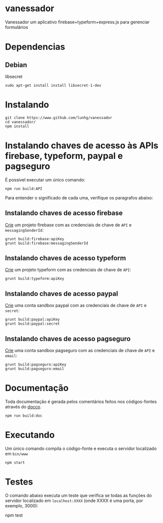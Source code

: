 # vanessador

Vanessador  um aplicativo firebase+typeform+express.js para gerenciar formulários

# Dependencias

## Debian

libsecret

    sudo apt-get install install libsecret-1-dev
    
# Instalando

    git clone https://www.github.com/lunhg/vanessador
    cd vanessador/
    npm install
    
#  Instalando chaves de acesso às APIs firebase, typeform, paypal e pagseguro

É possível executar um único comando:

    npm run build:API

Para entender o significado de cada uma, verifique os paragrafos abaixo:

##  Instalando chaves de acesso firebase

[Crie](https://firebase.google.com/docs/web/setup) um projeto firebase com as credenciais de chave de `API` e `messagingSenderId`:


    grunt build:firebase:apiKey
    grunt build:firebase:messagingSenderId
    
##  Instalando chaves de acesso typeform

[Crie](https://www.typeform.com/help/data-api/) um projeto typeform com as credenciais de chave de `API`:

    grunt build:typeform:apiKey

##  Instalando chaves de acesso paypal

[Crie](https://developer.paypal.com/developer/applications/) uma conta sandbox paypal com as credenciais de chave de `API` e `secret`:

    grunt build:paypal:apiKey
    grunt build:paypal:secret
    
##  Instalando chaves de acesso pagseguro

[Crie](https://pagseguro.uol.com.br/preferencias/integracoes.jhtml) uma conta sandbox pagseguro com as credenciais de chave de `API` e `email`:

    grunt build:pagseguro:apiKey
    grunt build:pagseguro:email

# Documentação

Toda documentação é gerada pelos comentários feitos nos códigos-fontes através do [docco](github.com/jashkenas/docco).

    npm run build:doc

# Executando

Um único comando compila o código-fonte e executa o servidor localizado em `bin/www`

    npm start

# Testes

O comando abaixo executa um teste que verifica se todas as funções do servidor localizado em `localhost:XXXX` (onde XXXX é uma porta, por exemplo, 3000):

   npm test
